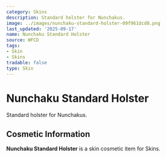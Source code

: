 ```yaml
---
category: Skins
description: Standard holster for Nunchakus.
image: ../images/nunchaku-standard-holster-09f961dcd8.png
last_updated: '2025-09-17'
name: Nunchaku Standard Holster
source: WFCD
tags:
- Skin
- Skins
tradable: false
type: Skin
---
```


# Nunchaku Standard Holster

Standard holster for Nunchakus.

## Cosmetic Information

**Nunchaku Standard Holster** is a skin cosmetic item for Skins.

